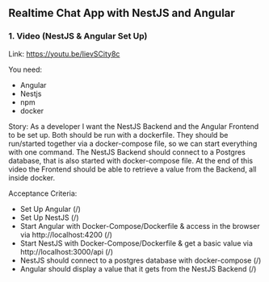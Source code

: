 
## Realtime Chat App with NestJS and Angular
### 1. Video (NestJS & Angular Set Up)
Link: https://youtu.be/IievSCity8c

You need:
- Angular
- Nestjs
- npm
- docker

Story:
As a developer I want the NestJS Backend and the Angular Frontend to be set up.
Both should be run with a dockerfile.
They should be run/started together via a docker-compose file, so we can start everything with one command.
The NestJS Backend should connect to a Postgres database, that is also started with docker-compose file.
At the end of this video the Frontend should be able to retrieve a value from the Backend, all inside docker.

Acceptance Criteria:
- Set Up Angular (/)
- Set Up NestJS (/)
- Start Angular with Docker-Compose/Dockerfile & access in the browser via http://localhost:4200 (/)
- Start NestJS with Docker-Compose/Dockerfile & get a basic value via http://localhost:3000/api (/)
- NestJS should connect to a postgres database with docker-compose (/)
- Angular should display a value that it gets from the NestJS Backend (/)
